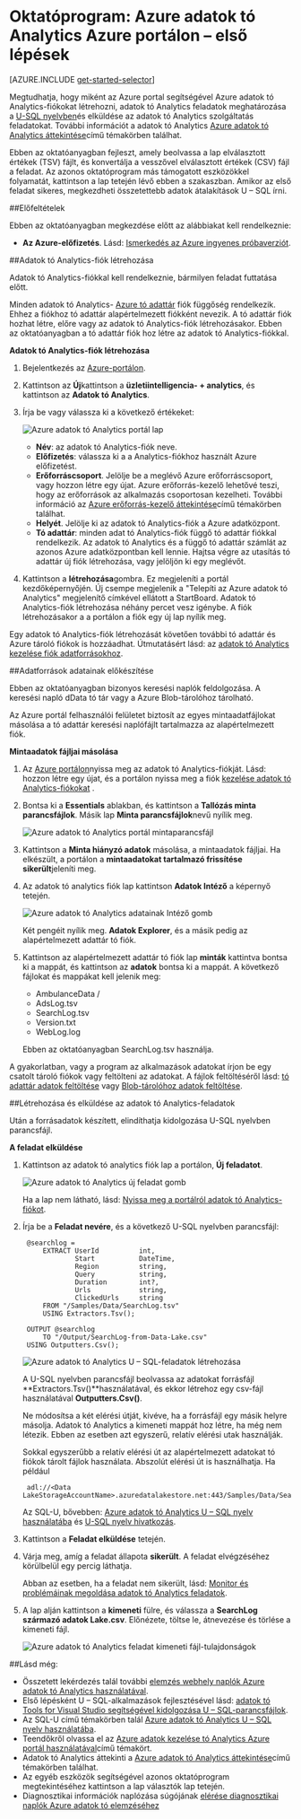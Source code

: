 <properties 
   pageTitle="Első lépések az Azure adatok tó Analytics Azure portálon |} Azure" 
   description="Megtudhatja, hogy miként az Azure portal segítségével adatokat tó Analytics-fiók létrehozása, U – SQL használatával adatok tó Analytics feladat létrehozásához, és a feladat elküldése. " 
   services="data-lake-analytics" 
   documentationCenter="" 
   authors="edmacauley" 
   manager="jhubbard" 
   editor="cgronlun"/>
 
<tags
   ms.service="data-lake-analytics"
   ms.devlang="na"
   ms.topic="hero-article"
   ms.tgt_pltfrm="na"
   ms.workload="big-data" 
   ms.date="10/06/2016"
   ms.author="edmaca"/>

# <a name="tutorial-get-started-with-azure-data-lake-analytics-using-azure-portal"></a>Oktatóprogram: Azure adatok tó Analytics Azure portálon – első lépések

[AZURE.INCLUDE [get-started-selector](../../includes/data-lake-analytics-selector-get-started.md)]

Megtudhatja, hogy miként az Azure portal segítségével Azure adatok tó Analytics-fiókokat létrehozni, adatok tó Analytics feladatok meghatározása a [U-SQL nyelvben](data-lake-analytics-u-sql-get-started.md)és elküldése az adatok tó Analytics szolgáltatás feladatokat. További információt a adatok tó Analytics [Azure adatok tó Analytics áttekintése](data-lake-analytics-overview.md)című témakörben találhat.

Ebben az oktatóanyagban fejleszt, amely beolvassa a lap elválasztott értékek (TSV) fájlt, és konvertálja a vesszővel elválasztott értékek (CSV) fájl a feladat. Az azonos oktatóprogram más támogatott eszközökkel folyamatát, kattintson a lap tetején lévő ebben a szakaszban. Amikor az első feladat sikeres, megkezdheti összetettebb adatok átalakítások U – SQL írni.

##<a name="prerequisites"></a>Előfeltételek

Ebben az oktatóanyagban megkezdése előtt az alábbiakat kell rendelkeznie:

- **Az Azure-előfizetés**. Lásd: [Ismerkedés az Azure ingyenes próbaverziót](https://azure.microsoft.com/pricing/free-trial/).

##<a name="create-data-lake-analytics-account"></a>Adatok tó Analytics-fiók létrehozása

Adatok tó Analytics-fiókkal kell rendelkeznie, bármilyen feladat futtatása előtt.

Minden adatok tó Analytics- [Azure tó adattár]() fiók függőség rendelkezik.  Ehhez a fiókhoz tó adattár alapértelmezett fiókként nevezik.  A tó adattár fiók hozhat létre, előre vagy az adatok tó Analytics-fiók létrehozásakor. Ebben az oktatóanyagban a tó adattár fiók hoz létre az adatok tó Analytics-fiókkal.

**Adatok tó Analytics-fiók létrehozása**

1. Bejelentkezés az [Azure-portálon](https://portal.azure.com).
2. Kattintson az **Új**kattintson a **üzletiintelligencia- + analytics**, és kattintson az **Adatok tó Analytics**.
3. Írja be vagy válassza ki a következő értékeket:

    ![Azure adatok tó Analytics portál lap](./media/data-lake-analytics-get-started-portal/data-lake-analytics-portal-create-adla.png)

    - **Név**: az adatok tó Analytics-fiók neve.
    - **Előfizetés**: válassza ki a a Analytics-fiókhoz használt Azure előfizetést.
    - **Erőforráscsoport**. Jelölje be a meglévő Azure erőforráscsoport, vagy hozzon létre egy újat. Azure erőforrás-kezelő lehetővé teszi, hogy az erőforrások az alkalmazás csoportosan kezelheti. További információ az [Azure erőforrás-kezelő áttekintése](resource-group-overview.md)című témakörben találhat. 
    - **Helyét**. Jelölje ki az adatok tó Analytics-fiók a Azure adatközpont. 
    - **Tó adattár**: minden adat tó Analytics-fiók függő tó adattár fiókkal rendelkezik. Az adatok tó Analytics és a függő tó adattár számlát az azonos Azure adatközpontban kell lennie. Hajtsa végre az utasítás tó adattár új fiók létrehozása, vagy jelöljön ki egy meglévőt.

8. Kattintson a **létrehozása**gombra. Ez megjeleníti a portál kezdőképernyőjén. Új csempe megjelenik a "Telepíti az Azure adatok tó Analytics" megjelenítő címkével ellátott a StartBoard. Adatok tó Analytics-fiók létrehozása néhány percet vesz igénybe. A fiók létrehozásakor a a portálon a fiók egy új lap nyílik meg.

Egy adatok tó Analytics-fiók létrehozását követően további tó adattár és Azure tároló fiókok is hozzáadhat. Útmutatásért lásd: az [adatok tó Analytics kezelése fiók adatforrásokhoz](data-lake-analytics-manage-use-portal.md#manage-account-data-sources).

##<a name="prepare-source-data"></a>Adatforrások adatainak előkészítése

Ebben az oktatóanyagban bizonyos keresési naplók feldolgozása.  A keresési napló dData tó tár vagy a Azure Blob-tárolóhoz tárolható. 

Az Azure portál felhasználói felületet biztosít az egyes mintaadatfájlokat másolása a tó adattár keresési naplófájlt tartalmazza az alapértelmezett fiók.

**Mintaadatok fájljai másolása**

1. Az [Azure portálon](https://portal.azure.com)nyissa meg az adatok tó Analytics-fiókját.  Lásd: hozzon létre egy újat, és a portálon nyissa meg a fiók [kezelése adatok tó Analytics-fiókokat](data-lake-analytics-get-started-portal.md#manage-accounts) .
3. Bontsa ki a **Essentials** ablakban, és kattintson a **Tallózás minta parancsfájlok**. Másik lap **Minta parancsfájlok**nevű nyílik meg.

    ![Azure adatok tó Analytics portál mintaparancsfájl](./media/data-lake-analytics-get-started-portal/data-lake-analytics-portal-sample-scripts.png)

4. Kattintson a **Minta hiányzó adatok** másolása, a mintaadatok fájljai. Ha elkészült, a portálon a **mintaadatokat tartalmazó frissítése sikerült**jeleníti meg.
7. Az adatok tó analytics fiók lap kattintson **Adatok Intéző** a képernyő tetején. 

    ![Azure adatok tó Analytics adatainak Intéző gomb](./media/data-lake-analytics-get-started-portal/data-lake-analytics-data-explorer-button.png)

    Két pengéit nyílik meg. **Adatok Explorer**, és a másik pedig az alapértelmezett adattár tó fiók.
8. Kattintson az alapértelmezett adattár tó fiók lap **minták** kattintva bontsa ki a mappát, és kattintson az **adatok** bontsa ki a mappát. A következő fájlokat és mappákat kell jelenik meg:

    - AmbulanceData /
    - AdsLog.tsv
    - SearchLog.tsv
    - Version.txt
    - WebLog.log
    
    Ebben az oktatóanyagban SearchLog.tsv használja.

A gyakorlatban, vagy a program az alkalmazások adatokat írjon be egy csatolt tároló fiókok vagy feltölteni az adatokat. A fájlok feltöltéséről lásd: [tó adattár adatok feltöltése](data-lake-analytics-manage-use-portal.md#upload-data-to-adls) vagy [Blob-tárolóhoz adatok feltöltése](data-lake-analytics-manage-use-portal.md#upload-data-to-wasb).

##<a name="create-and-submit-data-lake-analytics-jobs"></a>Létrehozása és elküldése az adatok tó Analytics-feladatok

Után a forrásadatok készített, elindíthatja kidolgozása U-SQL nyelvben parancsfájl.  

**A feladat elküldése**

1. Kattintson az adatok tó analytics fiók lap a portálon, **Új feladatot**. 

    ![Azure adatok tó Analytics új feladat gomb](./media/data-lake-analytics-get-started-portal/data-lake-analytics-new-job-button.png)

    Ha a lap nem látható, lásd: [Nyissa meg a portálról adatok tó Analytics-fiókot](data-lake-analytics-manage-use-portal.md#access-adla-account).
2. Írja be a **Feladat nevére**, és a következő U-SQL nyelvben parancsfájl:

        @searchlog =
            EXTRACT UserId          int,
                    Start           DateTime,
                    Region          string,
                    Query           string,
                    Duration        int?,
                    Urls            string,
                    ClickedUrls     string
            FROM "/Samples/Data/SearchLog.tsv"
            USING Extractors.Tsv();
        
        OUTPUT @searchlog   
            TO "/Output/SearchLog-from-Data-Lake.csv"
        USING Outputters.Csv();

    ![Azure adatok tó Analytics U – SQL-feladatok létrehozása](./media/data-lake-analytics-get-started-portal/data-lake-analytics-new-job.png)

    A U-SQL nyelvben parancsfájl beolvassa az adatokat forrásfájl **Extractors.Tsv()**használatával, és ekkor létrehoz egy csv-fájl használatával **Outputters.Csv()**. 
    
    Ne módosítsa a két elérési útját, kivéve, ha a forrásfájl egy másik helyre másolja.  Adatok tó Analytics a kimeneti mappát hoz létre, ha még nem létezik.  Ebben az esetben azt egyszerű, relatív elérési utak használják.  
    
    Sokkal egyszerűbb a relatív elérési út az alapértelmezett adatokat tó fiókok tárolt fájlok használata. Abszolút elérési út is használhatja.  Ha például 
    
        adl://<Data LakeStorageAccountName>.azuredatalakestore.net:443/Samples/Data/SearchLog.tsv
      

    Az SQL-U, bővebben: [Azure adatok tó Analytics U – SQL nyelv használatába](data-lake-analytics-u-sql-get-started.md) és [U-SQL nyelv hivatkozás](http://go.microsoft.com/fwlink/?LinkId=691348).
     
3. Kattintson a **Feladat elküldése** tetején.   
4. Várja meg, amíg a feladat állapota **sikerült**. A feladat elvégzéséhez körülbelül egy percig láthatja.
    
    Abban az esetben, ha a feladat nem sikerült, lásd: [Monitor és problémáinak megoldása adatok tó Analytics feladatok](data-lake-analytics-monitor-and-troubleshoot-jobs-tutorial.md).

5. A lap alján kattintson a **kimeneti** fülre, és válassza a **SearchLog származó adatok Lake.csv**. Előnézete, töltse le, átnevezése és törlése a kimeneti fájl.

    ![Azure adatok tó Analytics feladat kimeneti fájl-tulajdonságok](./media/data-lake-analytics-get-started-portal/data-lake-analytics-output-file-properties.png)


##<a name="see-also"></a>Lásd még:

- Összetett lekérdezés talál további [elemzés webhely naplók Azure adatok tó Analytics használatával](data-lake-analytics-analyze-weblogs.md).
- Első lépésként U – SQL-alkalmazások fejlesztésével lásd: [adatok tó Tools for Visual Studio segítségével kidolgozása U – SQL-parancsfájlok](data-lake-analytics-data-lake-tools-get-started.md).
- Az SQL-U című témakörben talál [Azure adatok tó Analytics U – SQL nyelv használatába](data-lake-analytics-u-sql-get-started.md).
- Teendőkről olvassa el az [Azure adatok kezelése tó Analytics Azure portál használatával](data-lake-analytics-manage-use-portal.md)című témakört.
- Adatok tó Analytics áttekinti a [Azure adatok tó Analytics áttekintése](data-lake-analytics-overview.md)című témakörben találhat.
- Az egyéb eszközök segítségével azonos oktatóprogram megtekintéséhez kattintson a lap választók lap tetején.
- Diagnosztikai információk naplózása súgójának [elérése diagnosztikai naplók Azure adatok tó elemzéséhez](data-lake-analytics-diagnostic-logs.md)
